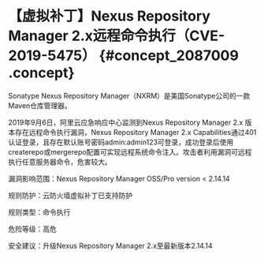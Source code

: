 # 【虚拟补丁】Nexus Repository Manager 2.x远程命令执行（CVE-2019-5475） {#concept_2087009 .concept}

Sonatype Nexus Repository Manager（NXRM）是美国Sonatype公司的一款Maven仓库管理器。

2019年9月6日，阿里云应急响应中心监测到Nexus Repository Manager 2.x 版本存在远程命令执行漏洞，Nexus Repository Manager 2.x Capabilities通过401认证登录，且存在默认账号密码admin:admin123可登录，成功登录后使用createrepo或mergerepo配置可实现远程系统命令注入。攻击者利用漏洞可远程执行任意服务器命令，危害较大。

漏洞影响范围：Nexus Repository Manager OSS/Pro version < 2.14.14

规则防护：云防火墙虚拟补丁已支持防护

规则类型：命令执行

危险等级：高危

安全建议：升级Nexus Repository Manager 2.x至最新版本2.14.14

